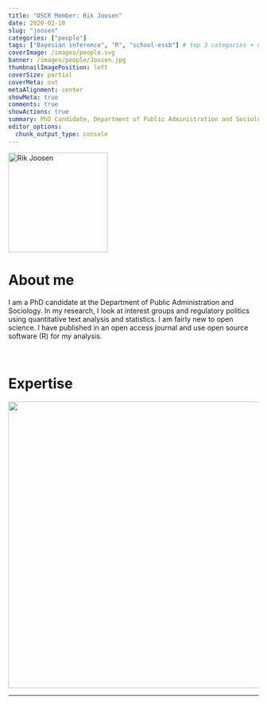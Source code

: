 ```yaml
---
title: "OSCR Member: Rik Joosen"
date: 2020-02-10
slug: "joosen"
categories: ["people"]
tags: ["Bayesian inference", "R", "school-essb"] # top 3 categories + unique + school
coverImage: /images/people.svg
banner: /images/people/Joosen.jpg
thumbnailImagePosition: left
coverSize: partial
coverMeta: out
metaAlignment: center
showMeta: true
comments: true
showActions: true
summary: PhD Candidate, Department of Public Administration and Sociology, ESSB
editor_options: 
  chunk_output_type: console
---
```


<!-- EMAIL -->
<p>
  <a href="mailto:joosen@essb.eur.nl">
  <img border="0" alt="Rik Joosen" src="/images/people/Joosen.jpg" width="200" height="200" align="center">
  </a>
</p>


<p align="center">
<!--  CV
  <a href="" class="fa-solid fa-file" style="color:#000000;">
  </a> -->

<!-- TWITTER   
  <a href="" class="fa-brands fa-x-twitter" style="color:#000000;">
  </a>   -->


<!-- GOOGLE SCHOLAR
  <a href="" class="fa-brands fa-google-scholar" style="color:#000000;">
  </a>
  -->
  
<!-- RESEARCHGATE -->
  <a href="https://www.researchgate.net/profile/Rik_Joosen" class="fa-brands fa-researchgate" style="color:#000000;">
  </a>
  
<!-- LINKEDIN -->
  <a href="https://www.linkedin.com/in/rik-joosen-34041531/" class="fa-brands fa-linkedin" style="color:#000000;">
  </a>   
  
  <!-- ORCID   -->
  <a href="https://orcid.org/0000-0002-0047-6098" class="fa-brands fa-orcid" style="color:#000000;">
  </a>  

<!-- PERSONAL WEBSITE 
  <a href="" class="fa-solid fa-link" style="color:#000000;">
  </a> -->

<!-- GITHUB 
  <a href="" class="fa-brands fa-github" style="color:#000000;"> 
  </a> -->
</p>






# About me

I am a PhD candidate at the Department of Public Administration and Sociology. In my research, I look at interest groups and regulatory politics using quantitative text analysis and statistics. I am fairly new to open science. I have published in an open access journal and use open source software (R) for my analysis.

<BR>

# Expertise

<img src="{{< blogdown/postref >}}index_files/figure-html/radarPlot-1.png" width="576" />

***


